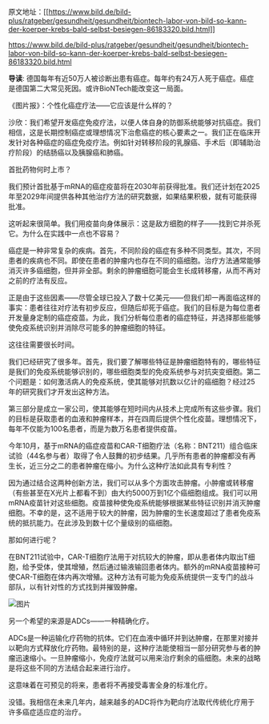 原文地址：[[https://www.bild.de/bild-plus/ratgeber/gesundheit/gesundheit/biontech-labor-von-bild-so-kann-der-koerper-krebs-bald-selbst-besiegen-86183320.bild.html]]

https://www.bild.de/bild-plus/ratgeber/gesundheit/gesundheit/biontech-labor-von-bild-so-kann-der-koerper-krebs-bald-selbst-besiegen-86183320.bild.html

**导读**: 德国每年有近50万人被诊断出患有癌症。每年约有24万人死于癌症。癌症是德国第二大常见死因。或许BioNTech能改变这一局面。

《图片报》：个性化癌症疗法——它应该是什么样的？

  

沙欣：我们希望开发癌症免疫疗法，以便人体自身的防御系统能够对抗癌症。我们相信，这是长期控制癌症或理想情况下治愈癌症的核心要素之一。我们正在临床开发针对各种癌症的癌症免疫疗法。例如针对转移阶段的乳腺癌、手术后（即辅助治疗阶段）的结肠癌以及胰腺癌和肺癌。

  

首批药物何时上市？

  

我们预计首批基于mRNA的癌症疫苗将在2030年前获得批准。我们还计划在2025年至2029年间提供各种其他治疗方法的研究数据，如果结果积极，就有可能获得批准。

  

这听起来很简单。我们用疫苗向身体展示：这是敌方细胞的样子——找到它并杀死它。为什么在实践中一点也不容易？

  

癌症是一种非常复杂的疾病。首先，不同阶段的癌症有多种不同类型。其次，不同患者的疾病也不同。即使在患者的肿瘤内也存在不同的癌细胞。治疗方法通常能够消灭许多癌细胞，但并非全部。剩余的肿瘤细胞可能会生长成转移瘤，从而不再对之前的疗法有反应。

  

正是由于这些因素——尽管全球已投入了数十亿美元——但我们却一再面临这样的事实：患者往往对疗法有初步反应，但随后却死于癌症。我们的目标是为每位患者开发量身定制的癌症疫苗。为此，我们分析每位患者的癌症特征，并选择那些能够使免疫系统识别并消除尽可能多的肿瘤细胞的特征。

  

这往往需要很长时间。

  

我们已经研究了很多年。首先，我们要了解哪些特征是肿瘤细胞特有的，哪些特征是我们的免疫系统能够识别的，哪些细胞类型的免疫系统参与对抗突变细胞。第二个问题是：如何激活病人的免疫系统，使其能够对抗数以亿计的癌细胞？经过25年的研究我们才开发出这种方法。

  

第三部分是成立一家公司，使其能够在短时间内从技术上完成所有这些步骤。我们的目标是获取患者的血液和肿瘤样本，并在四周后提供个性化疫苗。理想情况下，每年不仅能为100名患者，而是为数万名患者提供疫苗。

  

今年10月，基于mRNA的癌症疫苗和CAR-T细胞疗法（名称：BNT211）组合临床试验（44名参与者）取得了令人鼓舞的初步结果。几乎所有患者的肿瘤都没有再生长，近三分之二的患者肿瘤在缩小。为什么这种疗法如此具有专利性？

  

因为通过结合这两种创新方法，我们可以从多个方面攻击肿瘤。小肿瘤或转移瘤（有些甚至在X光片上都看不到）由大约5000万到1亿个癌细胞组成。我们可以用mRNA疫苗针对这些细胞。疫苗接种使免疫系统能够根据某些特征识别并消灭肿瘤细胞。不幸的是，这不适用于较大的肿瘤，因为肿瘤的生长速度超过了患者免疫系统的抵抗能力。在此涉及到数十亿个量级别的癌细胞。

  

那如何进行呢？

  

在BNT211试验中，CAR-T细胞疗法用于对抗较大的肿瘤，即从患者体内取出T细胞，给予受体，使其增殖，然后通过输液输回患者体内。额外的mRNA疫苗接种可使CAR-T细胞在体内再次增殖。这种方法有可能为免疫系统提供一支专门的战斗部队，以有针对性的方式找到并摧毁肿瘤。

  

![图片](https://mmbiz.qpic.cn/sz_mmbiz_png/7qd4kAgKOIsjxJNcEKkaNl8BhWuGptassvNgbU0oySL99ABquYcnTt0ProMljVIsFLtAl3hWHQziaYEenVOEcsA/640?wxfrom=5&wx_lazy=1&wx_co=1)

  

另一个希望的来源是ADCs——一种精确化疗。

  

ADCs是一种运输化疗药物的抗体。它们在血液中循环并到达肿瘤，在那里对接并以靶向方式释放化疗药物。最特别的是，这种疗法能使相当一部分研究参与者的肿瘤迅速缩小。一旦肿瘤缩小，免疫疗法就可以用来治疗剩余的癌细胞。未来的战略是将这些不同的方法结合起来进行治疗。

  

这意味着在可预见的将来，患者将不再接受毒害全身的标准化疗。

  

没错。我相信在未来几年内，越来越多的ADC将作为靶向疗法取代传统化疗用于许多癌症适应症的治疗。